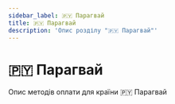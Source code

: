 ```yaml
---
sidebar_label: 🇵🇾 Парагвай
title: 🇵🇾 Парагвай
description: 'Опис розділу "🇵🇾 Парагвай"'
---
```


# 🇵🇾 Парагвай

Опис методів оплати для країни 🇵🇾 Парагвай
